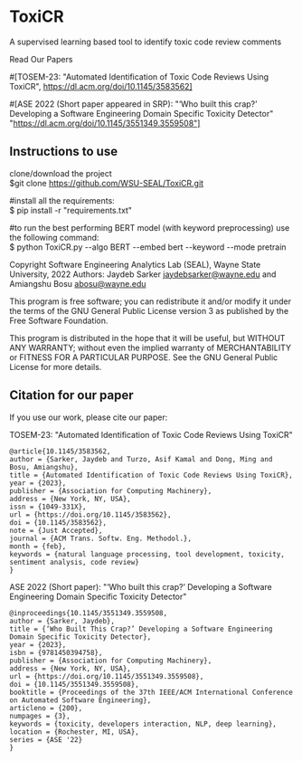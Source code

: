 # ToxiCR
A supervised learning based tool to identify toxic code review comments

Read Our Papers <br />

#[TOSEM-23: "Automated Identification of Toxic Code Reviews Using ToxiCR",  https://dl.acm.org/doi/10.1145/3583562]

#[ASE 2022 (Short paper appeared in SRP): "‘Who built this crap?’ Developing a Software Engineering Domain Specific Toxicity Detector" "https://dl.acm.org/doi/10.1145/3551349.3559508"]

## Instructions to use 
clone/download the project </br>
$git clone https://github.com/WSU-SEAL/ToxiCR.git

#install all the requirements: </br>
$ pip install -r "requirements.txt"


#to run the best performing BERT model (with keyword preprocessing) use the following command:</br>
$ python ToxiCR.py --algo BERT --embed bert --keyword --mode pretrain


 Copyright Software Engineering Analytics Lab (SEAL), Wayne State University, 2022
 Authors: Jaydeb Sarker <jaydebsarker@wayne.edu> and Amiangshu Bosu <abosu@wayne.edu>

This program is free software; you can redistribute it and/or
modify it under the terms of the GNU General Public License
version 3 as published by the Free Software Foundation.

This program is distributed in the hope that it will be useful,
but WITHOUT ANY WARRANTY; without even the implied warranty of
MERCHANTABILITY or FITNESS FOR A PARTICULAR PURPOSE. See the
GNU General Public License for more details.



## Citation for our paper
If you use our work, please cite our paper:

TOSEM-23: "Automated Identification of Toxic Code Reviews Using ToxiCR"
```
@article{10.1145/3583562,
author = {Sarker, Jaydeb and Turzo, Asif Kamal and Dong, Ming and Bosu, Amiangshu},
title = {Automated Identification of Toxic Code Reviews Using ToxiCR},
year = {2023},
publisher = {Association for Computing Machinery},
address = {New York, NY, USA},
issn = {1049-331X},
url = {https://doi.org/10.1145/3583562},
doi = {10.1145/3583562},
note = {Just Accepted},
journal = {ACM Trans. Softw. Eng. Methodol.},
month = {feb},
keywords = {natural language processing, tool development, toxicity, sentiment analysis, code review}
}
```

ASE 2022 (Short paper): "‘Who built this crap?’ Developing a Software Engineering Domain Specific Toxicity Detector" 

```
@inproceedings{10.1145/3551349.3559508,
author = {Sarker, Jaydeb},
title = {‘Who Built This Crap?’ Developing a Software Engineering Domain Specific Toxicity Detector},
year = {2023},
isbn = {9781450394758},
publisher = {Association for Computing Machinery},
address = {New York, NY, USA},
url = {https://doi.org/10.1145/3551349.3559508},
doi = {10.1145/3551349.3559508},
booktitle = {Proceedings of the 37th IEEE/ACM International Conference on Automated Software Engineering},
articleno = {200},
numpages = {3},
keywords = {toxicity, developers interaction, NLP, deep learning},
location = {Rochester, MI, USA},
series = {ASE '22}
}

```
